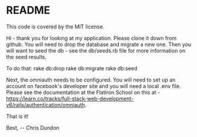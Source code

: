 # README

This code is covered by the MIT license.

Hi - thank you for looking at my application.  Please clone it down from github.  You will need to drop the database and migrate a new one.  Then you will want to seed the db - see the db/seeds.rb file for more information on the seed results.

To do that:
rake db:drop
rake db:migrate
rake db:seed

Next, the omniauth needs to be configured.  You will need to set up an account on facebook's developer site and you will need a local .env file.  Please see the documentation at the Flatiron School on this at - https://learn.co/tracks/full-stack-web-development-v6/rails/authentication/omniauth.

That is it!

Best,
-- Chris Dundon
